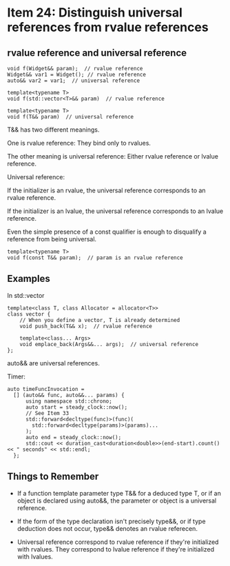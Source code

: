 # Item 24: Distinguish universal references from rvalue references

## rvalue reference and universal reference

    void f(Widget&& param);  // rvalue reference
    Widget&& var1 = Widget(); // rvalue reference
    auto&& var2 = var1;  // universal reference

    template<typename T>
    void f(std::vector<T>&& param)  // rvalue reference

    template<typename T>
    void f(T&& param)  // universal reference

    
T&& has two different meanings. 

One is rvalue reference:
They bind only to rvalues.

The other meaning is universal reference:
Either rvalue reference or lvalue reference.

Universal reference:

If the initializer is an rvalue, the universal reference
corresponds to an rvalue reference.

If the initializer is an lvalue, the universal reference
corresponds to an lvalue reference.

Even the simple presence of a const qualifier is enough to
disqualify a reference from being universal.

    template<typename T>
    void f(const T&& param);  // param is an rvalue reference

## Examples

In std::vector
    
    template<class T, class Allocator = allocator<T>>
    class vector {
        // When you define a vector, T is already determined
        void push_back(T&& x);  // rvalue reference

        template<class... Args>
        void emplace_back(Args&&... args);  // universal reference
    };

auto&& are universal references. 

Timer:

    auto timeFuncInvocation = 
      [] (auto&& func, auto&&... params) {
          using namespace std::chrono;
          auto start = steady_clock::now();
          // See Item 33
          std::forward<decltype(func)>(func)(
            std::forward<decltype(params)>(params)...
          );
          auto end = steady_clock::now();
          std::cout << duration_cast<duration<double>>(end-start).count() << " seconds" << std::endl;
      };

## Things to Remember

* If a function template parameter type T&& for a deduced type T, 
or if an object is declared using auto&&, the parameter or object is a universal reference.

* If the form of the type declaration isn't precisely type&&, or if type deduction
does not occur, type&& denotes an rvalue referecen.

* Universal reference correspond to rvalue reference if they're initialized with rvalues.
They correspond to lvalue reference if they're initialized with lvalues.
